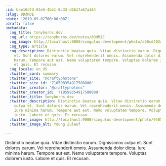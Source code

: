 ```yaml
---
:id: bae10df3-04e5-4bb1-8c33-d2b17a67a164
:slug: 8DdMJE
:date: '2019-09-02T00:00:00Z'
:draft: false
:metadata:
  :og_title: tonyburns.dev
  :og_url: https://tonyburns.dev/notes/8DdMJE
  :og_image: http://localhost:9000/singulus-development/photo/a98cd492ab15830e58c1bb750cdb852f.jpeg
  :og_type: article
  :og_description: Distinctio beatae quia. Vitae distinctio earum. Dignissimos culpa
    et. Sunt dolores earum. Vel reprehenderit omnis. Assumenda dolor dicta. Iure minima
    harum. Tempore aut est. Nemo voluptatem tempore. Voluptas dolorem iusto. Labore
    et quis. Et recusan.
  :og_locale: en_US
  :twitter_card: summary
  :twitter_site: "@craftyphotons"
  :twitter_site_id: '710598354917580800'
  :twitter_creator: "@craftyphotons"
  :twitter_creator_id: '710598354917580800'
  :twitter_title: tonyburns.dev
  :twitter_description: Distinctio beatae quia. Vitae distinctio earum. Dignissimos
    culpa et. Sunt dolores earum. Vel reprehenderit omnis. Assumenda dolor dicta.
    Iure minima harum. Tempore aut est. Nemo voluptatem tempore. Voluptas dolorem
    iusto. Labore et quis. Et recusan.
  :twitter_image: http://localhost:9000/singulus-development/photo/9405525f92f5b393ab07f49c89bff587.jpeg
  :twitter_image_alt: Young Zulauf

---
```


Distinctio beatae quia. Vitae distinctio earum. Dignissimos culpa et. Sunt dolores earum. Vel reprehenderit omnis. Assumenda dolor dicta. Iure minima harum. Tempore aut est. Nemo voluptatem tempore. Voluptas dolorem iusto. Labore et quis. Et recusan.
